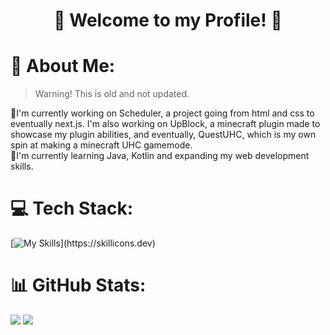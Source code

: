 <h1 align="center">👋 Welcome to my Profile! 👋</h1>

# 💫 About Me:
> Warning! This is old and not updated.

🔭I'm currently working on Scheduler, a project going from html and css to eventually next.js. I'm also working on UpBlock, a minecraft plugin made to showcase my plugin abilities, and eventually, QuestUHC, which is my own spin at making a minecraft UHC gamemode.<br>📖I'm currently learning Java, Kotlin and expanding my web development skills.

# 💻 Tech Stack:
[![My Skills](https://skillicons.dev/icons?i=html,css,js,ts,svelte,react,kotlin,java,py,discordjs,nodejs,npm,docker,mongodb,mysql,gradle,maven,)](https://skillicons.dev)

# 📊 GitHub Stats:
![](https://github-readme-streak-stats.herokuapp.com/?user=StillLutto&theme=onedark&hide_border=true)
![](https://github-readme-stats.vercel.app/api?username=StillLutto&theme=onedark&hide_border=true&)
